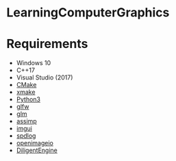 # LearningComputerGraphics
 
# Requirements

* Windows 10
* C++17
* Visual Studio (2017)
* [CMake](https://cmake.org/)
* [xmake](https://github.com/xmake-io/xmake)
* [Python3](https://www.python.org/)
* [glfw](https://www.glfw.org/)
* [glm](https://github.com/g-truc/glm)
* [assimp](https://github.com/assimp/assimp)
* [imgui](https://github.com/ocornut/imgui)
* [spdlog](https://github.com/gabime/spdlog)
* [openimageio](https://github.com/OpenImageIO/oiio)
* [DiligentEngine](https://github.com/DiligentGraphics/DiligentEngine)
